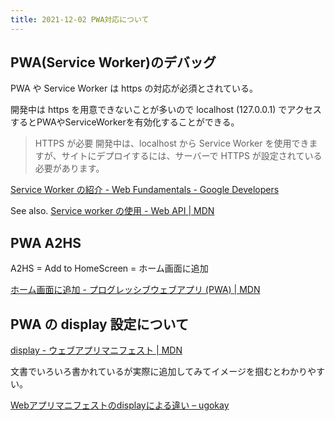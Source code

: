 ```yaml
---
title: 2021-12-02 PWA対応について
---
```


## PWA(Service Worker)のデバッグ

PWA や Service Worker は https の対応が必須とされている。

開発中は https を用意できないことが多いので localhost (127.0.0.1) でアクセスするとPWAやServiceWorkerを有効化することができる。

> HTTPS が必要
> 開発中は、localhost から Service Worker を使用できますが、サイトにデプロイするには、サーバーで HTTPS が設定されている必要があります。

[Service Worker の紹介 - Web Fundamentals - Google Developers](https://developers.google.com/web/fundamentals/primers/service-workers?hl=ja)

See also. [Service worker の使用 - Web API \| MDN](https://developer.mozilla.org/ja/docs/Web/API/Service_Worker_API/Using_Service_Workers)

## PWA A2HS

A2HS = Add to HomeScreen = ホーム画面に追加

[ホーム画面に追加 - プログレッシブウェブアプリ (PWA) \| MDN](https://developer.mozilla.org/ja/docs/Web/Progressive_web_apps/Add_to_home_screen)

## PWA の display 設定について

[display - ウェブアプリマニフェスト \| MDN](https://developer.mozilla.org/ja/docs/Web/Manifest/display)

文書でいろいろ書かれているが実際に追加してみてイメージを掴むとわかりやすい。

[Webアプリマニフェストのdisplayによる違い – ugokay](http://ugokay01.wpblog.jp/web-app-manifest-display-value/)
